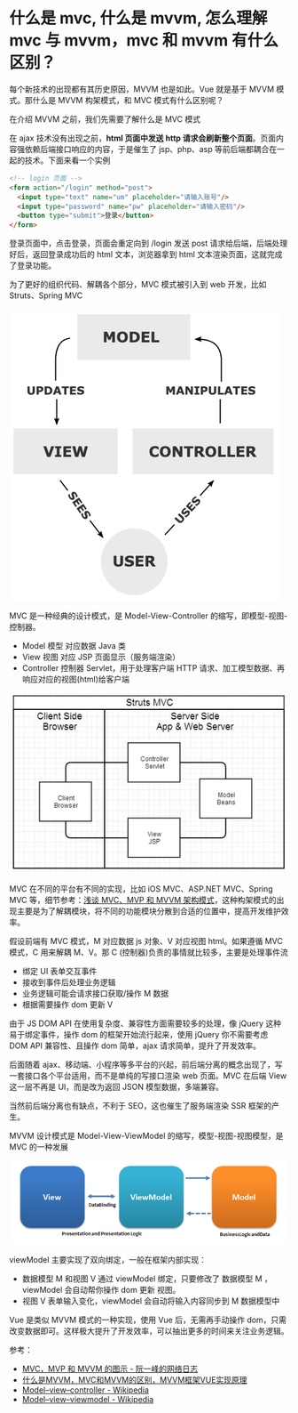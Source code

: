 # 什么是 mvc, 什么是 mvvm, 怎么理解 mvc 与 mvvm，mvc 和 mvvm 有什么区别？

每个新技术的出现都有其历史原因，MVVM 也是如此。Vue 就是基于 MVVM 模式。那什么是 MVVM 构架模式，和 MVC 模式有什么区别呢？

在介绍 MVVM 之前，我们先需要了解什么是 MVC 模式

在 ajax 技术没有出现之前，**html 页面中发送 http 请求会刷新整个页面**。页面内容强依赖后端接口响应的内容，于是催生了 jsp、php、asp 等前后端都耦合在一起的技术。下面来看一个实例

```html
<!-- login 页面 -->
<form action="/login" method="post">
  <input type="text" name="um" placeholder="请输入账号"/>
  <input type="password" name="pw" placeholder="请输入密码"/>
  <button type="submit">登录</button>
</form>
```

登录页面中，点击登录，页面会重定向到 /login 发送 post 请求给后端，后端处理好后，返回登录成功后的 html 文本，浏览器拿到 html 文本渲染页面，这就完成了登录功能。

为了更好的组织代码、解耦各个部分，MVC 模式被引入到 web 开发，比如 Struts、Spring MVC

![mvc.png](../../../images/blog/vue/mvc.png)

MVC 是一种经典的设计模式，是 Model-View-Controller 的缩写，即模型-视图-控制器。
- Model 模型 对应数据 Java 类
- View 视图 对应 JSP 页面显示（服务端渲染）
- Controller 控制器 Servlet，用于处理客户端 HTTP 请求、加工模型数据、再响应对应的视图(html)给客户端

![structs_mvc.png](../../../images/blog/vue/structs_mvc.png)

MVC 在不同的平台有不同的实现，比如 iOS MVC、ASP.NET MVC、Spring MVC 等，细节参考：[浅谈 MVC、MVP 和 MVVM 架构模式](https://draveness.me/mvx/)，这种构架模式的出现主要是为了解耦模块，将不同的功能模块分散到合适的位置中，提高开发维护效率。

假设前端有 MVC 模式，M 对应数据 js 对象、V 对应视图 html。如果遵循 MVC 模式，C 用来解耦 M、V。那 C (控制器)负责的事情就比较多，主要是处理事件流
- 绑定 UI 表单交互事件
- 接收到事件后处理业务逻辑
- 业务逻辑可能会请求接口获取/操作 M 数据
- 根据需要操作 dom 更新 V

由于 JS DOM API 在使用复杂度、兼容性方面需要较多的处理，像 jQuery 这种易于绑定事件，操作 dom 的框架开始流行起来，使用 jQuery 你不需要考虑 DOM API 兼容性、且操作 dom 简单，ajax 请求简单，提升了开发效率。

后面随着 ajax、移动端、小程序等多平台的兴起，前后端分离的概念出现了，写一套接口各个平台适用，而不是单纯的写接口渲染 web 页面。MVC 在后端 View 这一层不再是 UI，而是改为返回 JSON 模型数据，多端兼容。

当然前后端分离也有缺点，不利于 SEO，这也催生了服务端渲染 SSR 框架的产生。

MVVM 设计模式是 Model-View-ViewModel 的缩写，模型-视图-视图模型，是 MVC 的一种发展

![mvvm.png](../../../images/blog/vue/mvvm.png)

viewModel 主要实现了双向绑定，一般在框架内部实现：
- 数据模型 M 和视图 V 通过 viewModel 绑定，只要修改了 数据模型 M ，viewModel 会自动帮你操作 dom 更新 视图。
- 视图 V 表单输入变化，viewModel 会自动将输入内容同步到 M 数据模型中

Vue 是类似 MVVM 模式的一种实现，使用 Vue 后，无需再手动操作 dom，只需改变数据即可。这样极大提升了开发效率，可以抽出更多的时间来关注业务逻辑。

参考：
- [MVC，MVP 和 MVVM 的图示 - 阮一峰的网络日志](http://www.ruanyifeng.com/blog/2015/02/mvcmvp_mvvm.html)
- [什么是MVVM，MVC和MVVM的区别，MVVM框架VUE实现原理](https://baijiahao.baidu.com/s?id=1596277899370862119&wfr=spider&for=pc)
- [Model–view–controller - Wikipedia](https://en.wikipedia.org/wiki/Model%E2%80%93view%E2%80%93controller)
- [Model–view–viewmodel - Wikipedia](https://en.wikipedia.org/wiki/Model%E2%80%93view%E2%80%93viewmodel)

